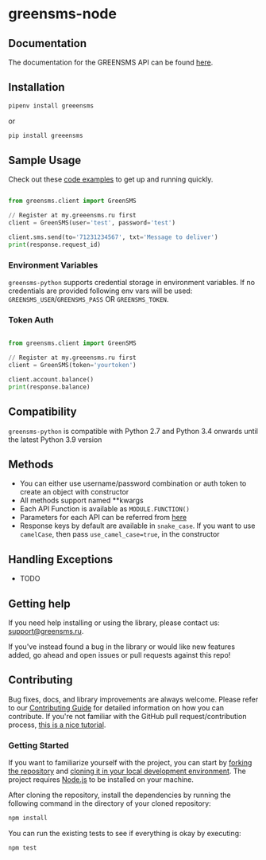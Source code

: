 # greensms-node

## Documentation

The documentation for the GREENSMS API can be found [here][apidocs].

## Installation

```bash
pipenv install greeensms
```

or

```bash
pip install greeensms
```

## Sample Usage

Check out these [code examples](examples) to get up and running quickly.

```python

from greensms.client import GreenSMS

// Register at my.greeensms.ru first
client = GreenSMS(user='test', password='test')

client.sms.send(to='71231234567', txt='Message to deliver')
print(response.request_id)

```

### Environment Variables

`greensms-python` supports credential storage in environment variables. If no credentials are provided following env vars will be used: `GREENSMS_USER`/`GREENSMS_PASS` OR `GREENSMS_TOKEN`.

### Token Auth

```python

from greensms.client import GreenSMS

// Register at my.greeensms.ru first
client = GreenSMS(token='yourtoken')

client.account.balance()
print(response.balance)

```

## Compatibility

`greensms-python` is compatible with Python 2.7 and Python 3.4 onwards until the latest Python 3.9 version

## Methods

- You can either use username/password combination or auth token to create an object with constructor
- All methods support named \*\*kwargs
- Each API Function is available as `MODULE.FUNCTION()`
- Parameters for each API can be referred from [here][apidocs]
- Response keys by default are available in `snake_case`. If you want to use `camelCase`, then pass `use_camel_case=true`, in the constructor

## Handling Exceptions

- TODO

## Getting help

If you need help installing or using the library, please contact us: [support@greensms.ru](mailto:support@greensms.ru).

If you've instead found a bug in the library or would like new features added, go ahead and open issues or pull requests against this repo!

## Contributing

Bug fixes, docs, and library improvements are always welcome. Please refer to our [Contributing Guide](CONTRIBUTING.md) for detailed information on how you can contribute.
If you're not familiar with the GitHub pull request/contribution process, [this is a nice tutorial](https://gun.io/blog/how-to-github-fork-branch-and-pull-request/).

### Getting Started

If you want to familiarize yourself with the project, you can start by [forking the repository](https://help.github.com/articles/fork-a-repo/) and [cloning it in your local development environment](https://help.github.com/articles/cloning-a-repository/). The project requires [Node.js](https://nodejs.org) to be installed on your machine.

After cloning the repository, install the dependencies by running the following command in the directory of your cloned repository:

```bash
npm install
```

You can run the existing tests to see if everything is okay by executing:

```bash
npm test
```

[apidocs]: https://api.greensms.ru/
